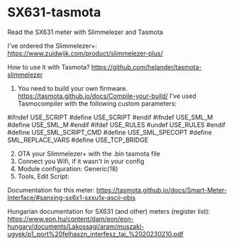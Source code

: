 # SX631-tasmota
Read the SX631 meter with Slimmelezer and Tasmota

I've ordered the Slimmelezer+: https://www.zuidwijk.com/product/slimmelezer-plus/

How to use it with Tasmota?
https://github.com/helander/tasmota-slimmelezer

1. You need to build your own firmware.
https://tasmota.github.io/docs/Compile-your-build/
I've used Tasmocompiler with the following custom parameters:

#ifndef USE_SCRIPT
#define USE_SCRIPT
#endif
#ifndef USE_SML_M
#define USE_SML_M
#endif
#ifdef USE_RULES
#undef USE_RULES
#endif
#define USE_SML_SCRIPT_CMD
#define USE_SML_SPECOPT
#define SML_REPLACE_VARS
#define USE_TCP_BRIDGE

2. OTA your Slimmelezer+ with the .bin tasmota file
3. Connect you Wifi, if it wasn't in your config
4. Module configuration: Generic(18)
5. Tools, Edit Script:


Documentation for this meter: https://tasmota.github.io/docs/Smart-Meter-Interface/#sanxing-sx6x1-sxxu1x-ascii-obis

Hungarian documentation for SX631 (and other) meters (register list): https://www.eon.hu/content/dam/eon/eon-hungary/documents/Lakossagi/aram/muszaki-ugyek/p1_port%20felhaszn_interfesz_taj_%2020230210.pdf
